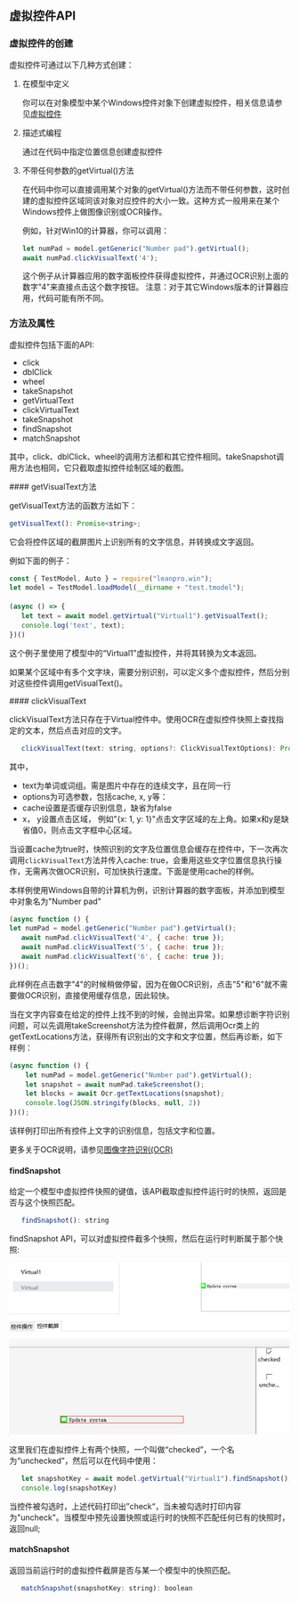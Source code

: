 
## 虚拟控件API

### 虚拟控件的创建

虚拟控件可通过以下几种方式创建：

1. 在模型中定义

   你可以在对象模型中某个Windows控件对象下创建虚拟控件，相关信息请参见[虚拟控件](/model_mgr/virtual_control.md)
   
2. 描述式编程

   通过在代码中指定位置信息创建虚拟控件
   
3. 不带任何参数的getVirtual()方法

   在代码中你可以直接调用某个对象的getVirtual()方法而不带任何参数，这时创建的虚拟控件区域同该对象对应控件的大小一致。这种方式一般用来在某个Windows控件上做图像识别或OCR操作。
   
   例如，针对Win10的计算器，你可以调用：
   ```javascript
   let numPad = model.getGeneric("Number pad").getVirtual();
   await numPad.clickVisualText('4');
   ```
   这个例子从计算器应用的数字面板控件获得虚拟控件，并通过OCR识别上面的数字"4"来直接点击这个数字按钮。
   注意：对于其它Windows版本的计算器应用，代码可能有所不同。

### 方法及属性

虚拟控件包括下面的API:
* click
* dblClick
* wheel
* takeSnapshot
* getVirtualText
* clickVirtualText
* takeSnapshot
* findSnapshot
* matchSnapshot


其中，click、dblClick、wheel的调用方法都和其它控件相同。takeSnapshot调用方法也相同，它只截取虚拟控件绘制区域的截图。

<a id="getVisualText" />
#### getVisualText方法

getVisualText方法的函数方法如下：
```javascript
getVisualText(): Promise<string>;
```

它会将控件区域的截屏图片上识别所有的文字信息，并转换成文字返回。

例如下面的例子：
```javascript
const { TestModel, Auto } = require("leanpro.win");
let model = TestModel.loadModel(__dirname + "test.tmodel");

(async () => {
   let text = await model.getVirtual("Virtual1").getVisualText();
   console.log('text', text);
})()
```
这个例子里使用了模型中的“Virtual1”虚拟控件，并将其转换为文本返回。

如果某个区域中有多个文字块，需要分别识别，可以定义多个虚拟控件，然后分别对这些控件调用getVisualText()。

<a id="clickVisualText" />
#### clickVisualText

clickVisualText方法只存在于Virtual控件中。使用OCR在虚拟控件快照上查找指定的文本，然后点击对应的文字。

```javascript
   clickVisualText(text: string, options?: ClickVisualTextOptions): Promise<void>;
```

其中，
* text为单词或词组。需是图片中存在的连续文字，且在同一行
* options为可选参数，包括cache, x, y等：
* cache设置是否缓存识别信息，缺省为false
* x， y设置点击区域， 例如"{x: 1, y: 1}"点击文字区域的左上角。如果x和y是缺省值0，则点击文字框中心区域。

当设置cache为true时，快照识别的文字及位置信息会缓存在控件中，下一次再次调用`clickVisualText`方法并传入cache: true，会重用这些文字位置信息执行操作，无需再次做OCR识别，可加快执行速度。下面是使用cache的样例。

本样例使用Windows自带的计算机为例，识别计算器的数字面板，并添加到模型中对象名为"Number pad"

```javascript
(async function () {
let numPad = model.getGeneric("Number pad").getVirtual();
   await numPad.clickVisualText('4', { cache: true });
   await numPad.clickVisualText('5', { cache: true });
   await numPad.clickVisualText('6', { cache: true });
})();
```
此样例在点击数字"4"的时候稍做停留，因为在做OCR识别，点击"5"和"6"就不需要做OCR识别，直接使用缓存信息，因此较快。

当在文字内容查在给定的控件上找不到的时候，会抛出异常。如果想诊断字符识别问题，可以先调用takeScreenshot方法为控件截屏，然后调用Ocr类上的getTextLocations方法，获得所有识别出的文字和文字位置，然后再诊断，如下样例：

```javascript
(async function () {
    let numPad = model.getGeneric("Number pad").getVirtual();
    let snapshot = await numPad.takeScreenshot();
    let blocks = await Ocr.getTextLocations(snapshot);
    console.log(JSON.stringify(blocks, null, 2))
})();
```

该样例打印出所有控件上文字的识别信息，包括文字和位置。

更多关于OCR说明，请参见[图像字符识别(OCR)](ocr.md)

#### findSnapshot

给定一个模型中虚拟控件快照的键值，该API截取虚拟控件运行时的快照，返回是否与这个快照匹配。

```javascript
   findSnapshot(): string
```
findSnapshot API，可以对虚拟控件截多个快照，然后在运行时判断属于那个快照:

![](assets/virtual_snapshot.png)

这里我们在虚拟控件上有两个快照，一个叫做“checked”，一个名为“unchecked”，然后可以在代码中使用：
```javascript
   let snapshotKey = await model.getVirtual("Virtual1").findSnapshot();
   console.log(snapshotKey)
```

当控件被勾选时，上述代码打印出”check“，当未被勾选时打印内容为"uncheck"。当模型中预先设置快照或运行时的快照不匹配任何已有的快照时，返回null;

#### matchSnapshot

返回当前运行时的虚拟控件截屏是否与某一个模型中的快照匹配。

```javascript
   matchSnapshot(snapshotKey: string): boolean
```
